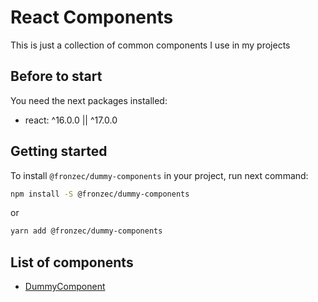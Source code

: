 # React Components

This is just a collection of common components I use in my projects

## Before to start
You need the next packages installed:
* react: ^16.0.0 || ^17.0.0

## Getting started

To install `@fronzec/dummy-components` in your project, run next command:

```bash
npm install -S @fronzec/dummy-components
```

or

```bash
yarn add @fronzec/dummy-components
```

## List of components

* [DummyComponent](src/DummyComponent/README.md)
